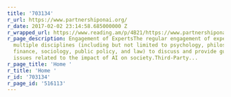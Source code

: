 ```yaml
---
title: '703134'
r_url: https://www.partnershiponai.org/
r_date: 2017-02-02 23:14:58.685000000 Z
r_wrapped_url: https://www.reading.am/p/4B21/https://www.partnershiponai.org/
r_page_description: Engagement of ExpertsThe regular engagement of experts across
  multiple disciplines (including but not limited to psychology, philosophy, economics,
  finance, sociology, public policy, and law) to discuss and provide guidance on emerging
  issues related to the impact of AI on society.Third-Party...
r_page_title: 'Home '
r_title: 'Home '
r_id: '703134'
r_page_id: '516113'
---
```


